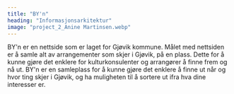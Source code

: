 ```yaml
---
title: "BY'n"
heading: "Informasjonsarkitektur"
image: "project_2_Anine Martinsen.webp"
---
```


BY'n er en nettside som er laget for Gjøvik kommune. Målet med nettsiden er å samle alt av arrangementer som skjer i Gjøvik, på en plass. Dette for å kunne gjøre det enklere for kulturkonsulenter og arrangører å finne frem og nå ut. BY'n er en samleplass for å kunne gjøre det enklere å finne ut når og hvor ting skjer i Gjøvik, og ha muligheten til å sortere ut ifra hva dine interesser er.
